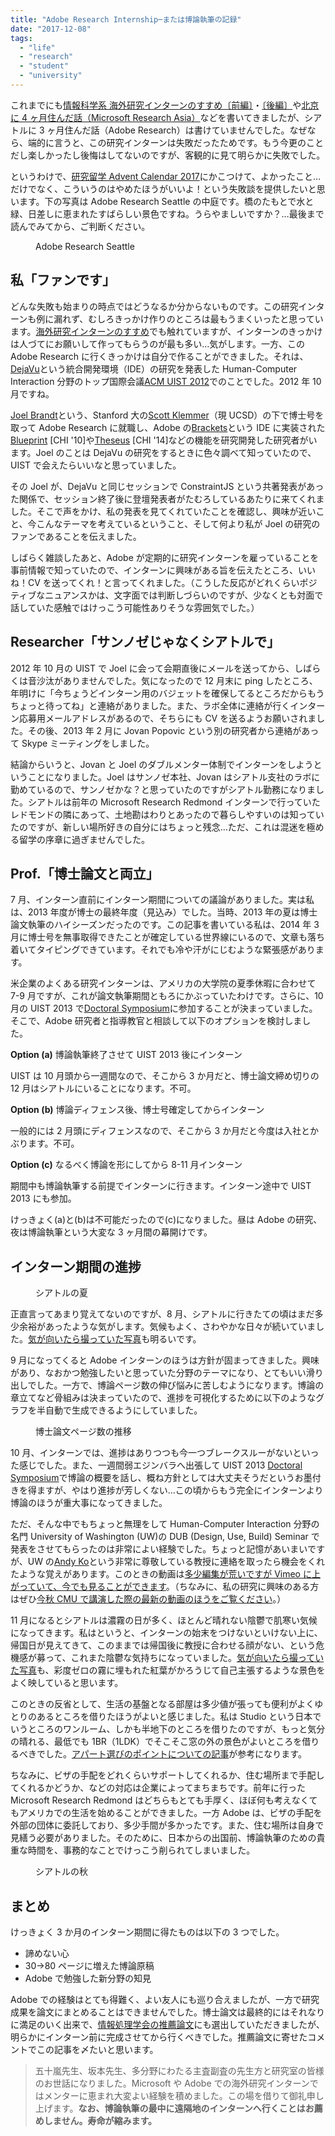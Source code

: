```yaml
---
title: "Adobe Research Internship─または博論執筆の記録"
date: "2017-12-08"
tags:
  - "life"
  - "research"
  - "student"
  - "university"
---
```


これまでにも[情報科学系 海外研究インターンのすすめ〔前編〕](https://junkato.jp/ja/blog/2015/06/29/cs-research-internship-abroad/)・[〔後編〕](https://junkato.jp/ja/blog/2015/06/30/cs-research-internship-abroad-2/)や[北京に 4 ヶ月住んだ話（Microsoft Research Asia）](https://junkato.jp/ja/blog/2014/12/12/4-months-in-beijing-microsoft-research-asia/)などを書いてきましたが、シアトルに 3 ヶ月住んだ話（Adobe Research）は書けていませんでした。なぜなら、端的に言うと、この研究インターンは失敗だったためです。もう今更のことだし楽しかったし後悔はしてないのですが、客観的に見て明らかに失敗でした。

というわけで、[研究留学 Advent Calendar 2017](https://adventar.org/calendars/2562)にかこつけて、よかったこと…だけでなく、こういうのはやめたほうがいいよ！という失敗談を提供したいと思います。下の写真は Adobe Research Seattle の中庭です。橋のたもとで水と緑、日差しに恵まれたすばらしい景色ですね。うらやましいですか？…最後まで読んでみてから、ご判断ください。

<figure className="center">
  <a href="/images/DSC_0024.jpg"><img src="/images/DSC_0024-1024x576.jpg" alt="" /></a>
  <figcaption>Adobe Research Seattle</figcaption>
</figure>

## 私「ファンです」

どんな失敗も始まりの時点ではどうなるか分からないものです。この研究インターンも例に漏れず、むしろきっかけ作りのところは最もうまくいったと思っています。[海外研究インターンのすすめ](https://junkato.jp/ja/blog/2015/06/29/cs-research-internship-abroad/)でも触れていますが、インターンのきっかけは人づてにお願いして作ってもらうのが最も多い…気がします。一方、この Adobe Research に行くきっかけは自分で作ることができました。それは、[DejaVu](https://junkato.jp/ja/dejavu/)という統合開発環境（IDE）の研究を発表した Human-Computer Interaction 分野のトップ国際会議[ACM UIST 2012](https://uist.acm.org/uist2012/)でのことでした。2012 年 10 月ですね。

[Joel Brandt](http://joelbrandt.com/cv/)という、Stanford 大の[Scott Klemmer](https://d.ucsd.edu/srk/)（現 UCSD）の下で博士号を取って Adobe Research に就職し、Adobe の[Brackets](http://brackets.io/)という IDE に実装された[Blueprint](http://www.joelbrandt.org/publications/brandt_chi2010_example_centric_programming.pdf) [CHI '10]や[Theseus](http://www.joelbrandt.org/publications/lieber_chi2014_always-on_programming_visualizations.pdf) [CHI '14]などの機能を研究開発した研究者がいます。Joel のことは DejaVu の研究をするときに色々調べて知っていたので、UIST で会えたらいいなと思っていました。

その Joel が、DejaVu と同じセッションで ConstraintJS という共著発表があった関係で、セッション終了後に登壇発表者がたむろしているあたりに来てくれました。そこで声をかけ、私の発表を見てくれていたことを確認し、興味が近いこと、今こんなテーマを考えているということ、そして何より私が Joel の研究のファンであることを伝えました。

しばらく雑談したあと、Adobe が定期的に研究インターンを雇っていることを事前情報で知っていたので、インターンに興味がある旨を伝えたところ、いいね！CV を送ってくれ！と言ってくれました。（こうした反応がどれくらいポジティブなニュアンスかは、文字面では判断しづらいのですが、少なくとも対面で話していた感触ではけっこう可能性ありそうな雰囲気でした。）

## Researcher「サンノゼじゃなくシアトルで」

2012 年 10 月の UIST で Joel に会って会期直後にメールを送ってから、しばらくは音沙汰がありませんでした。気になったので 12 月末に ping したところ、年明けに「今ちょうどインターン用のバジェットを確保してるところだからもうちょっと待ってね」と連絡がありました。また、ラボ全体に連絡が行くインターン応募用メールアドレスがあるので、そちらにも CV を送るようお願いされました。その後、2013 年 2 月に Jovan Popovic という別の研究者から連絡があって Skype ミーティングをしました。

結論からいうと、Jovan と Joel のダブルメンター体制でインターンをしようということになりました。Joel はサンノゼ本社、Jovan はシアトル支社のラボに勤めているので、サンノゼかな？と思っていたのですがシアトル勤務になりました。シアトルは前年の Microsoft Research Redmond インターンで行っていたレドモンドの隣にあって、土地勘はわりとあったので暮らしやすいのは知っていたのですが、新しい場所好きの自分にはちょっと残念…ただ、これは混迷を極める留学の序章に過ぎませんでした。

## Prof.「博士論文と両立」

7 月、インターン直前にインターン期間についての議論がありました。実は私は、2013 年度が博士の最終年度（見込み）でした。当時、2013 年の夏は博士論文執筆のハイシーズンだったのです。この記事を書いている私は、2014 年 3 月に博士号を無事取得できたことが確定している世界線にいるので、文章も落ち着いてタイピングできています。それでも冷や汗がにじむような緊張感があります。

米企業のよくある研究インターンは、アメリカの大学院の夏季休暇に合わせて 7-9 月ですが、これが論文執筆期間ともろにかぶっていたわけです。さらに、10 月の UIST 2013 で[Doctoral Symposium](https://junkato.jp/ja/blog/2014/07/27/acm-doctoral-symposium-consortium/)に参加することが決まっていました。そこで、Adobe 研究者と指導教官と相談して以下のオプションを検討しました。

**Option (a)** 博論執筆終了させて UIST 2013 後にインターン

UIST は 10 月頭から一週間なので、そこから 3 か月だと、博士論文締め切りの 12 月はシアトルにいることになります。不可。

**Option (b)** 博論ディフェンス後、博士号確定してからインターン

一般的には 2 月頭にディフェンスなので、そこから 3 か月だと今度は入社とかぶります。不可。

**Option (c)** なるべく博論を形にしてから 8-11 月インターン

期間中も博論執筆する前提でインターンに行きます。インターン途中で UIST 2013 にも参加。

けっきょく(a)と(b)は不可能だったので(c)になりました。昼は Adobe の研究、夜は博論執筆という大変な 3 ヶ月間の幕開けです。

## インターン期間の進捗

<figure className="center">
  <a href="/images/DSC08969.jpg"><img src="/images/DSC08969-1024x681.jpg" alt="" /></a>
  <figcaption>シアトルの夏</figcaption>
</figure>

正直言ってあまり覚えてないのですが、8 月、シアトルに行きたての頃はまだ多少余裕があったような気がします。気候もよく、さわやかな日々が続いていました。[気が向いたら撮っていた写真](https://photos.google.com/album/AF1QipMapd-iQVFW6-Af6_VWNQJ80H3_i3hJD3-dlbkF)も明るいです。

9 月になってくると Adobe インターンのほうは方針が固まってきました。興味があり、なおかつ勉強したいと思っていた分野のテーマになり、とてもいい滑り出しでした。一方で、博論ページ数の伸び悩みに苦しむようになります。博論の章立てなど骨組みは決まっていたので、進捗を可視化するために以下のようなグラフを半自動で生成できるようにしていました。

<figure className="right">
  <a href="/images/chart.png"><img src="/images/chart.png" alt="" /></a>
  <figcaption>博士論文ページ数の推移</figcaption>
</figure>

10 月、インターンでは、進捗はありつつも今一つブレークスルーがないといった感じでした。また、一週間弱エジンバラへ出張して UIST 2013 [Doctoral Symposium](https://junkato.jp/ja/blog/2014/07/27/acm-doctoral-symposium-consortium/)で博論の概要を話し、概ね方針としては大丈夫そうだというお墨付きを得ますが、やはり進捗が芳しくない…この頃からもう完全にインターンより博論のほうが重大事になってきました。

ただ、そんな中でもちょっと無理をして Human-Computer Interaction 分野の名門 University of Washington (UW)の DUB (Design, Use, Build) Seminar で発表をさせてもらったのは非常によい経験でした。ちょっと記憶があいまいですが、UW の[Andy Ko](http://faculty.washington.edu/ajko/)という非常に尊敬している教授に連絡を取ったら機会をくれたような覚えがあります。このときの動画は[多少編集が荒いですが Vimeo に上がっていて、今でも見ることができます](https://vimeo.com/77669396)。（ちなみに、私の研究に興味のある方はぜひ[今秋 CMU で講演した際の最新の動画のほうをご覧ください](https://scs.hosted.panopto.com/Panopto/Pages/Viewer.aspx?id=fd1c36b4-c0ad-49ef-b50c-aab0e5fa36b7)。）

11 月になるとシアトルは濃霧の日が多く、ほとんど晴れない陰鬱で肌寒い気候になってきます。私はというと、インターンの始末をつけないといけない上に、帰国日が見えてきて、このままでは帰国後に教授に合わせる顔がない、という危機感が募って、これまた陰鬱な気持ちになっていました。[気が向いたら撮っていた写真](https://photos.google.com/album/AF1QipMHwjVsDuPzn8cAmnhNbFvEQ3cryiBGGp2lvneu)も、彩度ゼロの霧に埋もれた紅葉がかろうじて自己主張するような景色をよく映していると思います。

このときの反省として、生活の基盤となる部屋は多少値が張っても便利がよくゆとりのあるところを借りたほうがよいと感じました。私は Studio という日本でいうところのワンルーム、しかも半地下のところを借りたのですが、もっと気分の晴れる、最低でも 1BR（1LDK）でそこそこ窓の外の景色がよいところを借りるべきでした。[アパート選びのポイントについての記事](http://kengg.blog75.fc2.com/blog-entry-44.html)が参考になります。

ちなみに、ビザの手配をどれくらいサポートしてくれるか、住む場所まで手配してくれるかどうか、などの対応は企業によってまちまちです。前年に行った Microsoft Research Redmond はどちらもとても手厚く、ほぼ何も考えなくてもアメリカでの生活を始めることができました。一方 Adobe は、ビザの手配を外部の団体に委託しており、多少手間が多かったです。また、住む場所は自身で見繕う必要がありました。そのために、日本からの出国前、博論執筆のための貴重な時間を、事務的なことでけっこう削られてしまいました。

<figure className="center">
  <a href="/images/DSC09213.jpg"><img src="/images/DSC09213-1024x681.jpg" alt="" /></a>
  <figcaption>シアトルの秋</figcaption>
</figure>

## まとめ

けっきょく 3 か月のインターン期間に得たものは以下の 3 つでした。

- 諦めない心
- 30→80 ページに増えた博論原稿
- Adobe で勉強した新分野の知見

Adobe での経験はとても得難く、よい友人にも巡り合えましたが、一方で研究成果を論文にまとめることはできませんでした。博士論文は最終的にはそれなりに満足のいく出来で、[情報処理学会の推薦論文](http://www.ipsj.or.jp/magazine/hakase/HCI02.html)にも選出していただきましたが、明らかにインターン前に完成させてから行くべきでした。推薦論文に寄せたコメントでこの記事を〆たいと思います。

> 五十嵐先生、坂本先生、多分野にわたる主査副査の先生方と研究室の皆様のお世話になりました。Microsoft や Adobe での海外研究インターンではメンターに恵まれ大変よい経験を積めました。この場を借りて御礼申し上げます。**なお、博論執筆の最中に遠隔地のインターンへ行くことはお薦めしません。寿命が縮みます。**
